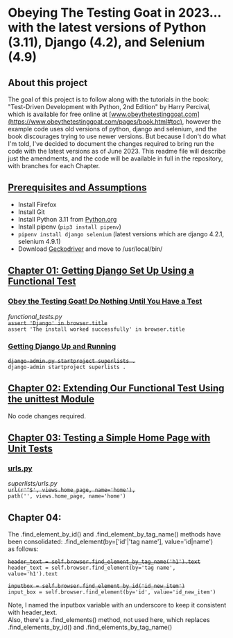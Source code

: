 # Obeying The Testing Goat in 2023... with the latest versions of Python (3.11), Django (4.2), and Selenium (4.9)

## About this project

The goal of this project is to follow along with the tutorials in the book:
"Test-Driven Development with Python, 2nd Edition" by Harry Percival, which is available for free online
at  [www.obeythetestinggoat.com](https://www.obeythetestinggoat.com/pages/book.html#toc), however the example code uses
old versions of python, django and selenium, and the book discourages trying to use newer versions. But because I don't
do what I'm told, I've decided to document the changes required to bring run the code with the latest versions as of
June 2023. This readme file will describe just the amendments, and the code will be available in full in the repository,
with branches for each Chapter.

## [Prerequisites and Assumptions](https://www.obeythetestinggoat.com/book/pre-requisite-installations.html)

- Install Firefox
- Install Git
- Install Python 3.11 from [Python.org](https://www.python.org/downloads/)
- Install pipenv (`pip3 install pipenv`)
- `pipenv install django selenium` (latest versions which are django 4.2.1, selenium 4.9.1)
- Download [Geckodriver](https://github.com/mozilla/geckodriver/releases) and move to /usr/local/bin/

## [Chapter 01: Getting Django Set Up Using a Functional Test](https://www.obeythetestinggoat.com/book/chapter_01.html)

### [Obey the Testing Goat! Do Nothing Until You Have a Test](https://www.obeythetestinggoat.com/book/chapter_01.html#_obey_the_testing_goat_do_nothing_until_you_have_a_test)

*functional_tests.py*  
~~`assert 'Django' in browser.title`~~  
`assert 'The install worked successfully' in browser.title`

### [Getting Django Up and Running](https://www.obeythetestinggoat.com/book/chapter_01.html#_getting_django_up_and_running)

~~`django-admin.py startproject superlists .`~~  
`django-admin startproject superlists .`

## [Chapter 02: Extending Our Functional Test Using the unittest Module](https://www.obeythetestinggoat.com/book/chapter_02_unittest.html)

No code changes required.

## [Chapter 03: Testing a Simple Home Page with Unit Tests](https://www.obeythetestinggoat.com/book/chapter_unit_test_first_view.html)

### [urls.py](https://www.obeythetestinggoat.com/book/chapter_unit_test_first_view.html#_urls_py)

*superlists/urls.py*  
~~`url(r'^$', views.home_page, name='home'),`~~  
`path('', views.home_page, name='home')`

## Chapter 04:

The .find_element_by_id() and .find_element_by_tag_name() methods have been consolidated:
.find_element(by=['id'|'tag name'], value='id|name')  
as follows:

~~`header_text = self.browser.find_element_by_tag_name('h1').text`~~   
`header_text = self.browser.find_element(by='tag name', value='h1').text`

~~`inputbox = self.browser.find_element_by_id('id_new_item')`~~  
`input_box = self.browser.find_element(by='id', value='id_new_item')`

Note, I named the inputbox variable with an underscore to keep it consistent with header_text.  
Also, there's a .find_elements() method, not used here, which replaces .find_elements_by_id() and
.find_elements_by_tag_name()